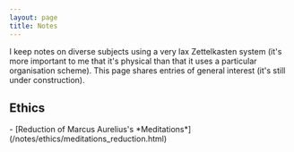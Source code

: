 ```yaml
---
layout: page
title: Notes
---
```

I keep notes on diverse subjects using a very lax Zettelkasten system (it's more important to me that it's physical than that it uses a particular organisation scheme). This page shares entries of general interest (it's still under construction).

<h2>Ethics</h2>
- [Reduction of Marcus Aurelius's *Meditations*](/notes/ethics/meditations_reduction.html)